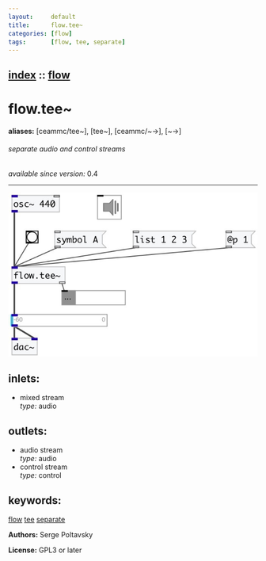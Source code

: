```yaml
---
layout:     default
title:      flow.tee~
categories: [flow]
tags:       [flow, tee, separate]
---
```

[index](index.html) :: [flow](category_flow.html)
---

# flow.tee~
**aliases:** [ceammc/tee\~], [tee\~], [ceammc/\~-&gt;], [\~-&gt;]


###### separate audio and control streams

*available since version:* 0.4

---




[![example](../examples/img/flow.tee~.jpg)](../examples/pd/flow.tee~.pd)









## inlets:

* mixed stream<br>
_type:_ audio



## outlets:

* audio stream<br>
_type:_ audio
* control stream<br>
_type:_ control



## keywords:

[flow](keywords/flow.html)
[tee](keywords/tee.html)
[separate](keywords/separate.html)






**Authors:** Serge Poltavsky




**License:** GPL3 or later





